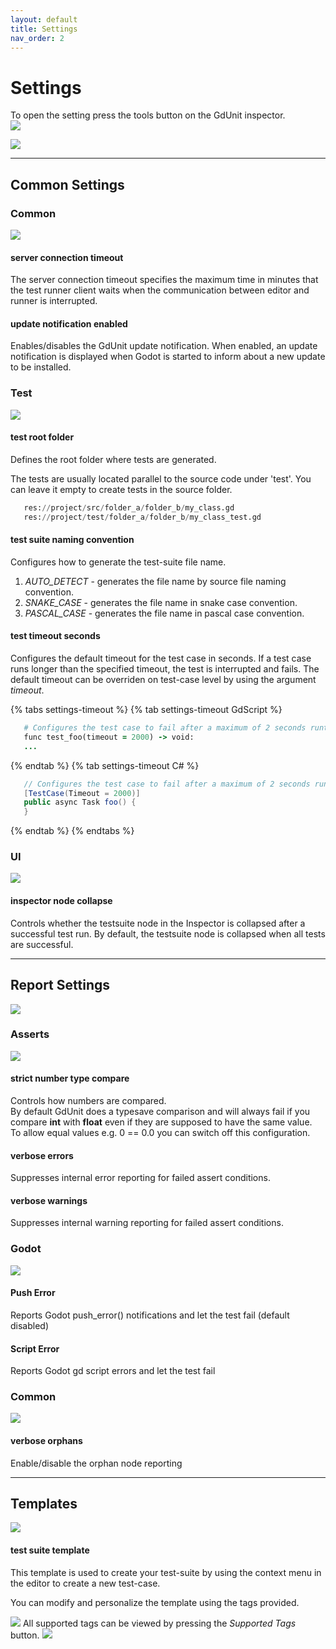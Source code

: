 ```yaml
---
layout: default
title: Settings
nav_order: 2
---
```


# Settings
To open the setting press the tools button on the GdUnit inspector.<br>
![](/gdUnit4/assets/images/settings/inspector-settings.png)

![](/gdUnit4/assets/images/settings/settings-dialog.png)

---

## Common Settings
### Common
![](/gdUnit4/assets/images/settings/settings-common.png)
#### **server connection timeout**
The server connection timeout specifies the maximum time in minutes that the test runner client waits when the communication between editor and runner is interrupted.

#### **update notification enabled**
Enables/disables the GdUnit update notification. When enabled, an update notification is displayed when Godot is started to inform about a new update to be installed.

### Test
![](/gdUnit4/assets/images/settings/settings-test.png)
#### **test root folder**
Defines the root folder where tests are generated.

The tests are usually located parallel to the source code under 'test'. You can leave it empty to create tests in the source folder.
```python
   res://project/src/folder_a/folder_b/my_class.gd
   res://project/test/folder_a/folder_b/my_class_test.gd
```

#### **test suite naming convention**
Configures how to generate the test-suite file name. 
1. *AUTO_DETECT* - generates the file name by source file naming convention.
2. *SNAKE_CASE*  - generates the file name in snake case convention.
3. *PASCAL_CASE* - generates the file name in pascal case convention.

#### **test timeout seconds**
Configures the default timeout for the test case in seconds. If a test case runs longer than the specified timeout, the test is interrupted and fails.
The default timeout can be overriden on test-case level by using the argument *timeout*.

{% tabs settings-timeout %}
{% tab settings-timeout GdScript %}
```ruby
   # Configures the test case to fail after a maximum of 2 seconds runtime
   func test_foo(timeout = 2000) -> void:
   ...
```
{% endtab %}
{% tab settings-timeout C# %}
```cs
   // Configures the test case to fail after a maximum of 2 seconds runtime
   [TestCase(Timeout = 2000)]
   public async Task foo() {
   }
```
{% endtab %}
{% endtabs %}

### UI
![](/gdUnit4/assets/images/settings/settings-ui.png)
#### **inspector node collapse**
Controls whether the testsuite node in the Inspector is collapsed after a successful test run.
By default, the testsuite node is collapsed when all tests are successful.

---

## Report Settings
![](/gdUnit4/assets/images/settings/settings-report.png)


### Asserts 
![](/gdUnit4/assets/images/settings/settings-asserts.png)
#### **strict number type compare**
Controls how numbers are compared.<br>
By default GdUnit does a typesave comparison and will always fail if you compare **int** with **float** even if they are supposed to have the same value.<br>
To allow equal values e.g. 0 == 0.0 you can switch off this configuration.


#### **verbose errors**
Suppresses internal error reporting for failed assert conditions.

#### **verbose warnings**
Suppresses internal warning reporting for failed assert conditions.

### Godot
![](/gdUnit4/assets/images/settings/settings-godot.png)
#### **Push Error**
Reports Godot push_error() notifications and let the test fail (default disabled)

#### **Script Error**
Reports Godot gd script errors and let the test fail

### Common
![](/gdUnit4/assets/images/settings/settings-report-others.png)
#### **verbose orphans**
Enable/disable the orphan node reporting

---

## Templates
![](/gdUnit4/assets/images/settings/settings-template.png)

#### **test suite template**

This template is used to create your test-suite by using the context menu in the editor to create a new test-case.

You can modify and personalize the template using the tags provided.  

![](/gdUnit4/assets/images/settings/settings-template-editor.png)
All supported tags can be viewed by pressing the *Supported Tags* button.
![](/gdUnit4/assets/images/settings/settings-template-editor-tags.png)
